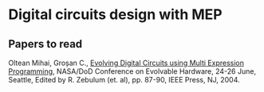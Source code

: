 # Digital circuits design with MEP

## Papers to read

Oltean Mihai, Groșan C., [Evolving Digital Circuits using Multi Expression Programming](../papers/oltean_eh04.pdf), NASA/DoD Conference on Evolvable Hardware, 24-26 June, Seattle, Edited by R. Zebulum (et. al), pp. 87-90, IEEE Press, NJ, 2004.